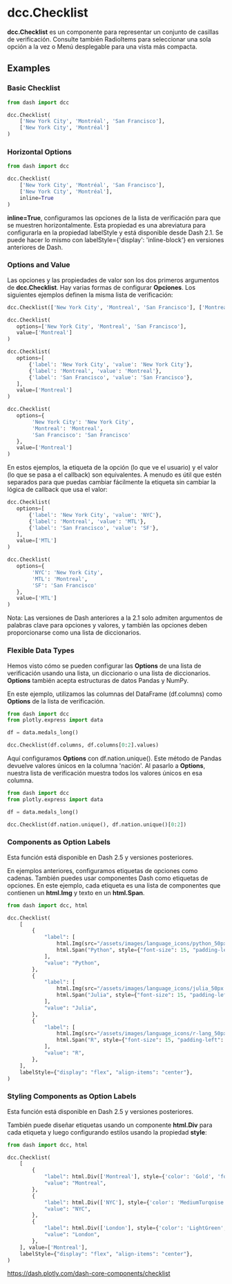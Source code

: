 # dcc.Checklist

**dcc.Checklist** es un componente para representar un conjunto de casillas de verificación. Consulte también RadioItems para seleccionar una sola opción a la vez o Menú desplegable para una vista más compacta.

## Examples

### Basic Checklist

```python
from dash import dcc

dcc.Checklist(
    ['New York City', 'Montréal', 'San Francisco'],
    ['New York City', 'Montréal']
)
```

### Horizontal Options

```python
from dash import dcc

dcc.Checklist(
    ['New York City', 'Montréal', 'San Francisco'],
    ['New York City', 'Montréal'],
    inline=True
)
```

**inline=True**, configuramos las opciones de la lista de verificación para que se muestren horizontalmente. Esta propiedad es una abreviatura para configurarla en la propiedad labelStyle y está disponible desde Dash 2.1. Se puede hacer lo mismo con labelStyle={'display': 'inline-block'} en versiones anteriores de Dash.

### Options and Value

Las opciones y las propiedades de valor son los dos primeros argumentos de **dcc.Checklist**. Hay varias formas de configurar **Opciones**. Los siguientes ejemplos definen la misma lista de verificación:

```python
dcc.Checklist(['New York City', 'Montreal', 'San Francisco'], ['Montreal'])
```

```python
dcc.Checklist(
   options=['New York City', 'Montreal', 'San Francisco'],
   value=['Montreal']
)
```

```python
dcc.Checklist(
   options=[
       {'label': 'New York City', 'value': 'New York City'},
       {'label': 'Montreal', 'value': 'Montreal'},
       {'label': 'San Francisco', 'value': 'San Francisco'},
   ],
   value=['Montreal']
)
```

```python
dcc.Checklist(
   options={
        'New York City': 'New York City',
        'Montreal': 'Montreal',
        'San Francisco': 'San Francisco'
   },
   value=['Montreal']
)
```

En estos ejemplos, la etiqueta de la opción (lo que ve el usuario) y el valor (lo que se pasa a el callback) son equivalentes. A menudo es útil que estén separados para que puedas cambiar fácilmente la etiqueta sin cambiar la lógica de callback que usa el valor:

```python
dcc.Checklist(
   options=[
       {'label': 'New York City', 'value': 'NYC'},
       {'label': 'Montreal', 'value': 'MTL'},
       {'label': 'San Francisco', 'value': 'SF'},
   ],
   value=['MTL']
)
```

```python
dcc.Checklist(
   options={
        'NYC': 'New York City',
        'MTL': 'Montreal',
        'SF': 'San Francisco'
   },
   value=['MTL']
)
```

Nota: Las versiones de Dash anteriores a la 2.1 solo admiten argumentos de palabras clave para opciones y valores, y también las opciones deben proporcionarse como una lista de diccionarios.

### Flexible Data Types

Hemos visto cómo se pueden configurar las **Options** de una lista de verificación usando una lista, un diccionario o una lista de diccionarios. **Options** también acepta estructuras de datos Pandas y NumPy.

En este ejemplo, utilizamos las columnas del DataFrame (df.columns) como **Options** de la lista de verificación.

```python
from dash import dcc
from plotly.express import data

df = data.medals_long()

dcc.Checklist(df.columns, df.columns[0:2].values)
```

Aquí configuramos **Options** con df.nation.unique(). Este método de Pandas devuelve valores únicos en la columna 'nación'. Al pasarlo a **Options**, nuestra lista de verificación muestra todos los valores únicos en esa columna.

```python
from dash import dcc
from plotly.express import data

df = data.medals_long()

dcc.Checklist(df.nation.unique(), df.nation.unique()[0:2])
```

### Components as Option Labels

Esta función está disponible en Dash 2.5 y versiones posteriores.

En ejemplos anteriores, configuramos etiquetas de opciones como cadenas. También puedes usar componentes Dash como etiquetas de opciones. En este ejemplo, cada etiqueta es una lista de componentes que contienen un **html.Img** y texto en un **html.Span**.

```python
from dash import dcc, html

dcc.Checklist(
    [
        {
            "label": [
                html.Img(src="/assets/images/language_icons/python_50px.svg"),
                html.Span("Python", style={"font-size": 15, "padding-left": 10}),
            ],
            "value": "Python",
        },
        {
            "label": [
                html.Img(src="/assets/images/language_icons/julia_50px.svg"),
                html.Span("Julia", style={"font-size": 15, "padding-left": 10}),
            ],
            "value": "Julia",
        },
        {
            "label": [
                html.Img(src="/assets/images/language_icons/r-lang_50px.svg"),
                html.Span("R", style={"font-size": 15, "padding-left": 10}),
            ],
            "value": "R",
        },
    ],
    labelStyle={"display": "flex", "align-items": "center"},
)

```

### Styling Components as Option Labels

Esta función está disponible en Dash 2.5 y versiones posteriores.

También puede diseñar etiquetas usando un componente **html.Div** para cada etiqueta y luego configurando estilos usando la propiedad **style**:

```python
from dash import dcc, html

dcc.Checklist(
    [
        {
            "label": html.Div(['Montreal'], style={'color': 'Gold', 'font-size': 20}),
            "value": "Montreal",
        },
        {
            "label": html.Div(['NYC'], style={'color': 'MediumTurqoise', 'font-size': 20}),
            "value": "NYC",
        },
        {
            "label": html.Div(['London'], style={'color': 'LightGreen', 'font-size': 20}),
            "value": "London",
        },
    ], value=['Montreal'],
    labelStyle={"display": "flex", "align-items": "center"},
)

```

https://dash.plotly.com/dash-core-components/checklist
